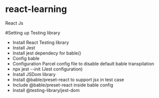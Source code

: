 # react-learning

React Js

#Setting up Testing library

- Install React Testing library
- Install Jest
- Install jest dependecy for bable()
- Config bable
- Configuration Parcel config file to disable default bable transpilation
- npx jest --init (Jest configuration)
- Install JSDom library
- Install @bable/preset-react to support jsx in test case
- Include @bable/preset-react inside bable config
- Install @testing-library/jest-dom
